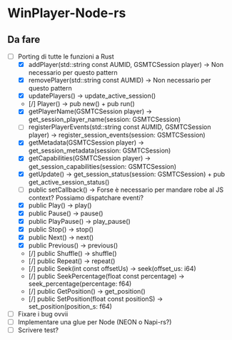 # WinPlayer-Node-rs

## Da fare
- [ ] Porting di tutte le funzioni a Rust
  - [x] addPlayer(std::string const AUMID, GSMTCSession player) -> Non necessario per questo pattern
  - [x] removePlayer(std::string const AUMID) -> Non necessario per questo pattern
  - [x] updatePlayers() -> update_active_session()
  - [/] Player() -> pub new() + pub run()
  - [x] getPlayerName(GSMTCSession player) -> get_session_player_name(session: GSMTCSession)
  - [ ] registerPlayerEvents(std::string const AUMID, GSMTCSession player) -> register_session_events(session: GSMTCSession)
  - [x] getMetadata(GSMTCSession player) -> get_session_metadata(session: GSMTCSession)
  - [x] getCapabilities(GSMTCSession player) -> get_session_capabilities(session: GSMTCSession)
  - [x] getUpdate() -> get_session_status(session: GSMTCSession) + pub get_active_session_status()
  - [ ] public setCallback() -> Forse è necessario per mandare robe al JS context? Possiamo dispatchare eventi?
  - [x] public Play() -> play()
  - [x] public Pause() -> pause()
  - [x] public PlayPause() -> play_pause()
  - [x] public Stop() -> stop()
  - [x] public Next() -> next()
  - [x] public Previous() -> previous()
  - [/] public Shuffle() -> shuffle()
  - [/] public Repeat() -> repeat()
  - [/] public Seek(int const offsetUs) -> seek(offset_us: i64)
  - [/] public SeekPercentage(float const percentage) -> seek_percentage(percentage: f64)
  - [/] public GetPosition() -> get_position()
  - [/] public SetPosition(float const positionS) -> set_position(position_s: f64)
- [ ] Fixare i bug ovvii
- [ ] Implementare una glue per Node (NEON o Napi-rs?)
- [ ] Scrivere test?